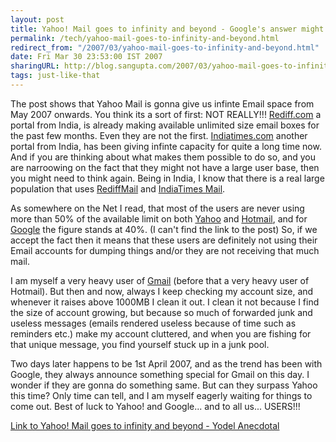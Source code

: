 ```yaml
---
layout: post
title: Yahoo! Mail goes to infinity and beyond - Google's answer might not be far away
permalink: /tech/yahoo-mail-goes-to-infinity-and-beyond.html
redirect_from: "/2007/03/yahoo-mail-goes-to-infinity-and-beyond.html"
date: Fri Mar 30 23:53:00 IST 2007
sharingURL: http://blog.sangupta.com/2007/03/yahoo-mail-goes-to-infinity-and-beyond.html
tags: just-like-that
---
```


<p>The post shows that Yahoo Mail is gonna give us infinte Email space from May 2007 onwards. You think its a sort of first: NOT REALLY!!! <a href="http://rediff.com">Rediff.com</a>&nbsp;a portal from India, is already making available unlimited size email boxes for the past few months. Even they are not the first. <a href="http://indiatimes.com">Indiatimes.com</a>&nbsp;another portal from India, has been giving infinte capacity for quite a long time now. And if you are thinking about what makes them possible to do so, and you are narroowing on the fact that they might not have a large user base, then you might need to think again. Being in India, I know that there is a real large population that uses <a href="http://mail.rediff.com">RediffMail</a> and <a href="http://mail.indiatimes.com">IndiaTimes Mail</a>.</p> 
<p>As somewhere on the Net I read, that most of the users are never using more than 50% of the available limit on both <a href="http://mail.yahoo.com">Yahoo</a> and <a href="http://hotmail.com">Hotmail</a>, and for <a href="http://mail.google.com/">Google</a> the figure stands at 40%. (I can't find the link to the post) So, if we accept the fact then it means that these users are definitely not using their Email accounts for dumping things and/or they are not receiving that much mail.</p> 
<p>I am myself a very heavy user of <a href="http://mail.google.com/">Gmail</a> (before that a very heavy user of Hotmail). But then and now, always I keep checking my account size, and whenever it raises above 1000MB I clean it out. I clean it not because I find the size of account growing, but because so much of forwarded junk and useless messages (emails rendered useless because of time such as reminders etc.) make my account cluttered, and when you are fishing for that unique message, you find yourself stuck up in&nbsp;a junk pool.</p> 
<p>Two days later happens to be 1st April 2007, and as the trend has been with Google, they always announce something special for Gmail on this day. I wonder if they are gonna do something same. But can they surpass Yahoo this time? Only time can tell, and I am myself eagerly waiting for things to come out. Best of luck to Yahoo! and Google... and to all us... USERS!!!</p> 
<p><a href="http://yodel.yahoo.com/2007/03/27/yahoo-mail-goes-to-infinity-and-beyond/">Link to Yahoo! Mail goes to infinity and beyond - Yodel Anecdotal</a></p>

